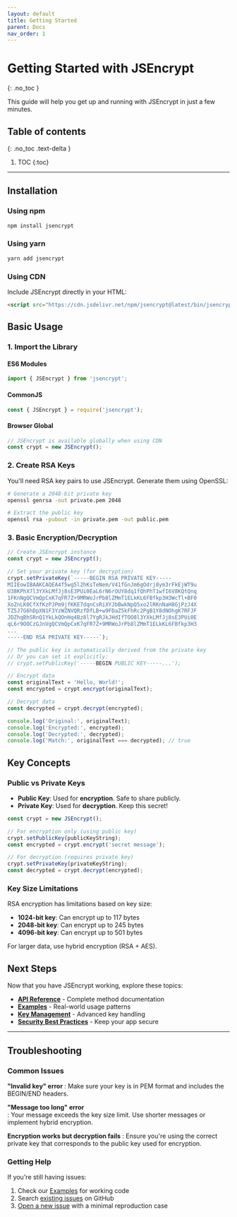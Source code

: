 ```yaml
---
layout: default
title: Getting Started
parent: Docs
nav_order: 1
---
```


# Getting Started with JSEncrypt
{: .no_toc }

This guide will help you get up and running with JSEncrypt in just a few minutes.

## Table of contents
{: .no_toc .text-delta }

1. TOC
{:toc}

---

## Installation

### Using npm

```bash
npm install jsencrypt
```

### Using yarn

```bash
yarn add jsencrypt
```

### Using CDN

Include JSEncrypt directly in your HTML:

```html
<script src="https://cdn.jsdelivr.net/npm/jsencrypt@latest/bin/jsencrypt.min.js"></script>
```

## Basic Usage

### 1. Import the Library

#### ES6 Modules
```javascript
import { JSEncrypt } from 'jsencrypt';
```

#### CommonJS
```javascript
const { JSEncrypt } = require('jsencrypt');
```

#### Browser Global
```javascript
// JSEncrypt is available globally when using CDN
const crypt = new JSEncrypt();
```

### 2. Create RSA Keys

You'll need RSA key pairs to use JSEncrypt. Generate them using OpenSSL:

```bash
# Generate a 2048-bit private key
openssl genrsa -out private.pem 2048

# Extract the public key
openssl rsa -pubout -in private.pem -out public.pem
```

### 3. Basic Encryption/Decryption

```javascript
// Create JSEncrypt instance
const crypt = new JSEncrypt();

// Set your private key (for decryption)
crypt.setPrivateKey(`-----BEGIN RSA PRIVATE KEY-----
MIIEowIBAAKCAQEA4f5wg5l2hKsTeNem/V41fGnJm6gOdrj8ym3rFkEjWT9u
U38KPhX7l3YXkLMfJj8sE3PUi0EaL6rN6rOUY8dq1fQhPhT1wfI6V8KQtQnq
1FKnNgQCVmQpCxK7qFR7Z+9MRWoJrPb8lZMmT1ELkKL6FBfkp3H3WcTl+BF0
XoZnLK0CfXfKzPJPm9jfKKE7dqnCsRiXYJbBwkNpQ5xo2lRKnNaH8GjPzJ4X
TZ5J7G6hDpXN1F3YzWZNVQRzfDfLB+w9FDaZ5kFhRc2PgB1Y8dNOhgK7RFJF
JDZhqBhSRnQ1YkLkQOnHq4Bz8l7YgRJkJHdIfTOO8l3YXkLMfJj8sE3PUi0E
qL6r9OOCzGJnVgQCVmQpCxK7qFR7Z+9MRWoJrPb8lZMmT1ELkKL6FBfkp3H3
...
-----END RSA PRIVATE KEY-----`);

// The public key is automatically derived from the private key
// Or you can set it explicitly:
// crypt.setPublicKey('-----BEGIN PUBLIC KEY-----...');

// Encrypt data
const originalText = 'Hello, World!';
const encrypted = crypt.encrypt(originalText);

// Decrypt data
const decrypted = crypt.decrypt(encrypted);

console.log('Original:', originalText);
console.log('Encrypted:', encrypted);
console.log('Decrypted:', decrypted);
console.log('Match:', originalText === decrypted); // true
```

## Key Concepts

### Public vs Private Keys

- **Public Key**: Used for **encryption**. Safe to share publicly.
- **Private Key**: Used for **decryption**. Keep this secret!

```javascript
const crypt = new JSEncrypt();

// For encryption only (using public key)
crypt.setPublicKey(publicKeyString);
const encrypted = crypt.encrypt('secret message');

// For decryption (requires private key)
crypt.setPrivateKey(privateKeyString);  
const decrypted = crypt.decrypt(encrypted);
```

### Key Size Limitations

RSA encryption has limitations based on key size:

- **1024-bit key**: Can encrypt up to 117 bytes
- **2048-bit key**: Can encrypt up to 245 bytes  
- **4096-bit key**: Can encrypt up to 501 bytes

For larger data, use hybrid encryption (RSA + AES).

## Next Steps

Now that you have JSEncrypt working, explore these topics:

- **[API Reference](../api/)** - Complete method documentation
- **[Examples](../examples/)** - Real-world usage patterns
- **[Key Management](../key-management/)** - Advanced key handling
- **[Security Best Practices](../security/)** - Keep your app secure

---

## Troubleshooting

### Common Issues

**"Invalid key" error**
: Make sure your key is in PEM format and includes the BEGIN/END headers.

**"Message too long" error**  
: Your message exceeds the key size limit. Use shorter messages or implement hybrid encryption.

**Encryption works but decryption fails**
: Ensure you're using the correct private key that corresponds to the public key used for encryption.

### Getting Help

If you're still having issues:

1. Check our [Examples](../examples/) for working code
2. Search [existing issues](https://github.com/travist/jsencrypt/issues) on GitHub
3. [Open a new issue](https://github.com/travist/jsencrypt/issues/new) with a minimal reproduction case
